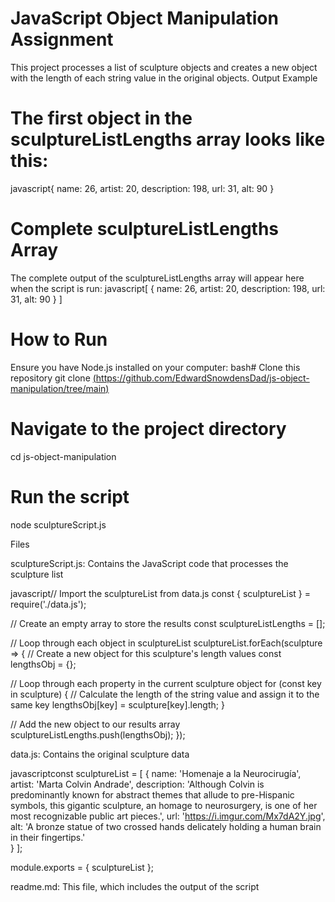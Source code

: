 # JavaScript Object Manipulation Assignment
This project processes a list of sculpture objects and creates a new object with the length of each string value in the original objects.
Output Example

# The first object in the sculptureListLengths array looks like this:
javascript{
  name: 26,
  artist: 20,
  description: 198,
  url: 31,
  alt: 90
}

# Complete sculptureListLengths Array

The complete output of the sculptureListLengths array will appear here when the script is run:
javascript[
  {
    name: 26,
    artist: 20,
    description: 198,
    url: 31,
    alt: 90
  }
]

# How to Run
Ensure you have Node.js installed on your computer:
bash# Clone this repository
git clone [(https://github.com/EdwardSnowdensDad/js-object-manipulation/tree/main)](https://github.com/EdwardSnowdensDad/js-object-manipulation/tree/main)

# Navigate to the project directory
cd js-object-manipulation

# Run the script
node sculptureScript.js

Files

sculptureScript.js: Contains the JavaScript code that processes the sculpture list

javascript// Import the sculptureList from data.js
const { sculptureList } = require('./data.js');

// Create an empty array to store the results
const sculptureListLengths = [];

// Loop through each object in sculptureList
sculptureList.forEach(sculpture => {
  // Create a new object for this sculpture's length values
  const lengthsObj = {};
  
  // Loop through each property in the current sculpture object
  for (const key in sculpture) {
    // Calculate the length of the string value and assign it to the same key
    lengthsObj[key] = sculpture[key].length;
  }
  
  // Add the new object to our results array
  sculptureListLengths.push(lengthsObj);
});

data.js: Contains the original sculpture data

javascriptconst sculptureList = [
  {
    name: 'Homenaje a la Neurocirugía',
    artist: 'Marta Colvin Andrade',
    description: 'Although Colvin is predominantly known for abstract themes that allude to pre-Hispanic symbols, this gigantic sculpture, an homage to neurosurgery, is one of her most recognizable public art pieces.',
    url: 'https://i.imgur.com/Mx7dA2Y.jpg',
    alt: 'A bronze statue of two crossed hands delicately holding a human brain in their fingertips.'  
  }
];

module.exports = { sculptureList };

readme.md: This file, which includes the output of the script
